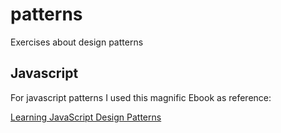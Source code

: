 # patterns
Exercises about design patterns

## Javascript

For javascript patterns I used this magnific Ebook as reference:

[Learning JavaScript Design Patterns][jspatterns]

[jspatterns]: <https://addyosmani.com/resources/essentialjsdesignpatterns/book/>
